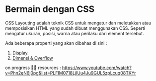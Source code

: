 # Bermain dengan CSS

CSS Layouting adalah teknik CSS untuk mengatur dan meletakkan atau memposisikan HTML yang sudah dibuat menggunakan CSS. Seperti mengatur ukuran, posisi, warna atau perilaku dari element tersebut.

Ada beberapa properti yang akan dibahas di sini :

1. [Display](display.md)
2. [Dimensi & Overflow](dimensi-overflow.md)

on progress 🐱‍🏍
resources : https://www.youtube.com/watch?v=Phn2eN6j0pg&list=PLFIM0718LjIUu4Ju9GUL5zpLcuq08TKYr
